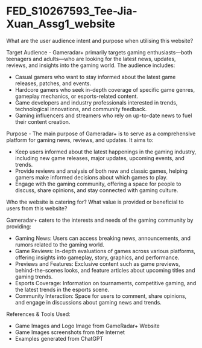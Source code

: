 # FED_S10267593_Tee-Jia-Xuan_Assg1_website

What are the user audience intent and purpose when utilising this website?

Target Audience - Gameradar+ primarily targets gaming enthusiasts—both teenagers and adults—who are looking for the latest news, updates, reviews, and insights into the gaming world. The audience includes:
- Casual gamers who want to stay informed about the latest game releases, patches, and events.
- Hardcore gamers who seek in-depth coverage of specific game genres, gameplay mechanics, or esports-related content.
- Game developers and industry professionals interested in trends, technological innovations, and community feedback.
- Gaming influencers and streamers who rely on up-to-date news to fuel their content creation.

Purpose - The main purpose of Gameradar+ is to serve as a comprehensive platform for gaming news, reviews, and updates. It aims to:
- Keep users informed about the latest happenings in the gaming industry, including new game releases, major updates, upcoming events, and trends.
- Provide reviews and analysis of both new and classic games, helping gamers make informed decisions about which games to play.
- Engage with the gaming community, offering a space for people to discuss, share opinions, and stay connected with gaming culture.

Who the website is catering for? What value is provided or beneficial to users from this website?

Gameradar+ caters to the interests and needs of the gaming community by providing:
- Gaming News: Users can access breaking news, announcements, and rumors related to the gaming world.
- Game Reviews: In-depth evaluations of games across various platforms, offering insights into gameplay, story, graphics, and performance.
- Previews and Features: Exclusive content such as game previews, behind-the-scenes looks, and feature articles about upcoming titles and gaming trends.
- Esports Coverage: Information on tournaments, competitive gaming, and the latest trends in the esports scene.
- Community Interaction: Space for users to comment, share opinions, and engage in discussions about gaming news and trends.

References & Tools Used:
- Game Images and Logo Image from GameRadar+ Website
- Game Images screenshots from the Internet
- Examples generated from ChatGPT 